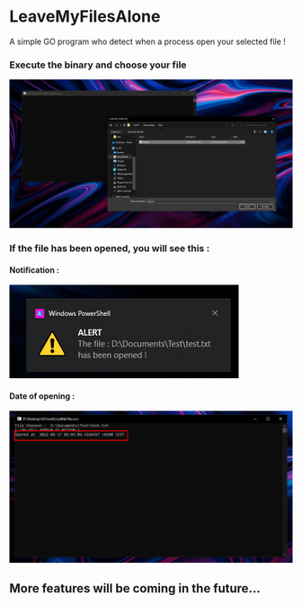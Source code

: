 # LeaveMyFilesAlone
A simple GO program who detect when a process open your selected file !
### Execute the binary and choose your file <br />
![image info](img/Screenshot_57.png)

### If the file has been opened, you will see this : <br />
#### Notification :
![image info](img/Screenshot_2.png)
#### Date of opening :
![image info](img/Screenshot_1.png)

## More features will be coming in the future...
